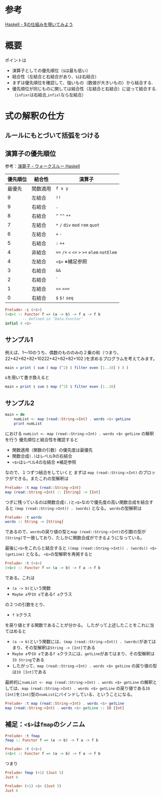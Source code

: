 # 参考
[Haskell - $の仕組みを覗いてみよう](https://qiita.com/grainrigi/items/f45b586b4013ffc3814e)

# 概要
ポイントは
- 演算子としての優先順位（`$`は最も低い）
- 結合性（左結合と右結合があり、`$`は右結合）
- まずは優先順位を確認して、強いもの（数値が大きいもの）から結合する.
- 優先順位が同じものに関しては結合性（左結合と右結合）に従って結合する.（`infixr`は右結合,`infixl`なら左結合）

# 式の解釈の仕方
## ルールにもとづいて括弧をつける

## 演算子の優先順位
参考：[演算子 - ウォークスルー Haskell](http://walk.northcol.org/haskell/operators/)


| 優先順位 | 結合性 | 演算子 |
|---|---|---|
| 最優先 | 関数適用 | `f x y` | 
| 9 | 左結合 | 	`!!` | 
| 9 | 右結合 | 	`.` | 
| 8 | 右結合 | 	`^` `^^` `**` | 
| 7 | 左結合 | 	`*` `/` `div` `mod` `rem` `quot` | 
| 6 | 左結合 | 	`+` `-` | 
| 5 | 右結合 | 	`:` `++` | 
| 4 | 非結合 | 	`==` `/=` `<` `<=` `>` `>=` `elem` `notElem` | 
| 4 | 左結合 | 	`<$>` ※補足参照| 
| 3 | 右結合 | 	`&&` | 
| 2 | 右結合 | 	`||` | 
| 1 | 左結合 | 	`>>` `>>=` | 
| 0 | 右結合 | 	`$` `$!` `seq` | 

``` hs
Prelude> :i (<$>)
(<$>) :: Functor f => (a -> b) -> f a -> f b
        -- Defined in ‘Data.Functor’
infixl 4 <$>
```

## サンプル1
例えば、1〜10のうち、偶数のもののみの２乗の和（つまり、22+42+62+82+10222+42+62+82+102 )を求めるプログラムを考えてみます。
``` hs
main = print ( sum ( map (^2) ( filter even [1..10] ) ) )
```
`&`を用いて書き換えると
``` hs
main = print $ sum $ map (^2) $ filter even [1..10]
```

## サンプル2
``` hs
main = do
    numList <- map (read::String->Int) . words <$> getLine
    print numList
```

における
`numList <- map (read::String->Int) . words <$> getLine`
の解釈を行う
優先順位と結合性を確認すると
- 関数適用（関数の引数）の優先度は最優先
- 関数合成`(.)`はレベル9の右結合
- `<$>`はレベル4の左結合 ※補足参照

なので、１つずつ結合をしていくと
まずは
`map (read::String->Int)`
のブロックができる。またこれの型解釈は
``` hs
Prelude> :t map (read::String->Int) 
map (read::String->Int) :: [String] -> [Int]
```
つぎに残っているのは関数合成`(.)`と`<$>`なので優先度の高い関数合成を結合すると
`(map (read::String->Int)) . (words)`
となる。
`words`の型解釈は
``` hs
Prelude> :t words
words :: String -> [String]
```
であるので、`words`の戻り値の型と`map (read::String->Int)`の引数の型が`[String]`で一致しており、たしかに関数合成ができるようになっている。

最後に`<$>`をこれらと結合すると
`((map (read::String->Int)) . (words)) <$> (getLine)`
となる。
`<$>`の型解釈を再掲すると
``` hs
Prelude> :t (<$>)
(<$>) :: Functor f => (a -> b) -> f a -> f b
```
である。これは
- `(a -> b)`という関数
- `Maybe a`や`IO a`である`f a`クラス

の２つの引数をとり、
- `f b`クラス

を戻り値とする関数であることが分かる。
したがって上述したことをこれに当てはめると

- `(a -> b)`という関数には、`(map (read::String->Int)) . (words)`があてはまり、その型解釈は`String -> [Int]`である
- `Maybe a`や`IO a`である`f a`クラスには、`getLine`があてはまり、その型解釈は`IO String`である
- したがって、`map (read::String->Int) . words <$> getLine` の戻り値の型は`IO [Int]`である


最終的に`numList <- map (read::String->Int) . words <$> getLine` の解釈としては、`map (read::String->Int) . words <$> getLine` の戻り値である`IO [Int]`を`[Int]`型の`numList`にバインドしている、ということになる。
``` hs
Prelude> :t map (read::String->Int) . words <$> getLine
map (read::String->Int) . words <$> getLine :: IO [Int]
```

## 補足：`<$>`は`fmap`のシノニム

``` hs
Prelude> :t fmap
fmap :: Functor f => (a -> b) -> f a -> f b
```

``` hs
Prelude> :t (<$>)
(<$>) :: Functor f => (a -> b) -> f a -> f b
```

つまり
``` hs
Prelude> fmap (+1) (Just 5)    
Just 6
```

``` hs
Prelude> (+1) <$> (Just 5) 
Just 6
```
